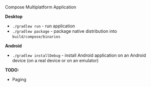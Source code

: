 Compose Multiplatform Application

**Desktop**
- `./gradlew run` - run application
- `./gradlew package` - package native distribution into `build/compose/binaries`

**Android**
- `./gradlew installDebug` - install Android application on an Android device (on a real device or on an emulator)

**TODO:**
- Paging